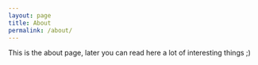 ```yaml
---
layout: page
title: About
permalink: /about/
---
```

This is the about page, later you can read here a lot of interesting things ;) 
